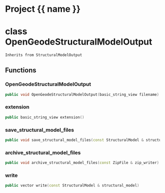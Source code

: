 <script setup>
import {useRoute} from 'vitepress'
const {path} = useRoute()
const tokens = path.split('/')
const words = tokens[2].split('-');
for (let i = 0; i < words.length; i++) {
    words[i] = words[i].charAt(0).toUpperCase() + words[i].slice(1);
    words[i] = words[i].replace('geode', 'Geode')
}
const name = words.join('-');
</script>
# Project {{ name }}

# class OpenGeodeStructuralModelOutput


```cpp
Inherits from StructuralModelOutput
```



## Functions

### OpenGeodeStructuralModelOutput

```cpp
public void OpenGeodeStructuralModelOutput(basic_string_view filename)
```


### extension

```cpp
public basic_string_view extension()
```


### save_structural_model_files

```cpp
public void save_structural_model_files(const StructuralModel & structural_model, basic_string_view directory)
```


### archive_structural_model_files

```cpp
public void archive_structural_model_files(const ZipFile & zip_writer)
```


### write

```cpp
public vector write(const StructuralModel & structural_model)
```




